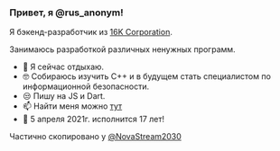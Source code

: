 ### Привет, я @rus_anonym!

Я бэкенд-разработчик из [16K Corporation](https://vk.com/16k_corporation). 

Занимаюсь разработкой различных ненужных программ.

- 📱  Я сейчас отдыхаю.
- 🤓 Собираюсь изучить C++ и в будущем стать специалистом по информационной безопасности.
- 😒 Пишу на JS и Dart.
- 📫 Найти меня можно [тут](https://rusanonym.github.io/)
- 🎂 5 апреля 2021г. исполнится 17 лет!



Частично скопировано у [@NovaStream2030](https://github.com/NovaStream2030)
